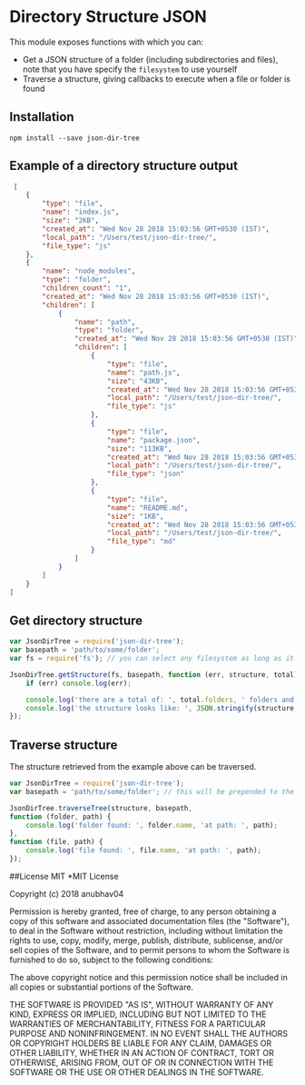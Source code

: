 Directory Structure JSON
========================

This module exposes functions with which you can:

* Get a JSON structure of a folder (including subdirectories and files), note that you have specify the `filesystem` to use yourself
* Traverse a structure, giving callbacks to execute when a file or folder is found

## Installation
    npm install --save json-dir-tree

## Example of a directory structure output
``` json
 [
    {
        "type": "file",
        "name": "index.js",
        "size": "2KB",
        "created_at": "Wed Nov 28 2018 15:03:56 GMT+0530 (IST)",
        "local_path": "/Users/test/json-dir-tree/",
        "file_type": "js"
    },
    {
        "name": "node_modules",
        "type": "folder",
        "children_count": "1",
        "created_at": "Wed Nov 28 2018 15:03:56 GMT+0530 (IST)",
        "children": [
            {
                "name": "path",
                "type": "folder",
                "created_at": "Wed Nov 28 2018 15:03:56 GMT+0530 (IST)",
                "children": [
                    {
                        "type": "file",
                        "name": "path.js",
                        "size": "43KB",
                        "created_at": "Wed Nov 28 2018 15:03:56 GMT+0530 (IST)",
                        "local_path": "/Users/test/json-dir-tree/",
                        "file_type": "js"
                    },
                    {
                        "type": "file",
                        "name": "package.json",
                        "size": "113KB",
                        "created_at": "Wed Nov 28 2018 15:03:56 GMT+0530 (IST)",
                        "local_path": "/Users/test/json-dir-tree/",
                        "file_type": "json"
                    },
                    {
                        "type": "file",
                        "name": "README.md",
                        "size": "1KB",
                        "created_at": "Wed Nov 28 2018 15:03:56 GMT+0530 (IST)",
                        "local_path": "/Users/test/json-dir-tree/",
                        "file_type": "md"
                    }
                ]
            }
        ]
    }
]
```

## Get directory structure
``` javascript
var JsonDirTree = require('json-dir-tree');
var basepath = 'path/to/some/folder';
var fs = require('fs'); // you can select any filesystem as long as it implements the same functions that native fs uses.

JsonDirTree.getStructure(fs, basepath, function (err, structure, total) {
    if (err) console.log(err);

    console.log('there are a total of: ', total.folders, ' folders and ', total.files, ' files');
    console.log('the structure looks like: ', JSON.stringify(structure, null, 4));
});
```

## Traverse structure
The structure retrieved from the example above can be traversed.


``` javascript
var JsonDirTree = require('json-dir-tree');
var basepath = 'path/to/some/folder'; // this will be prepended to the paths found in the structure

JsonDirTree.traverseTree(structure, basepath,
function (folder, path) {
    console.log('folder found: ', folder.name, 'at path: ', path);
},
function (file, path) {
    console.log('file found: ', file.name, 'at path: ', path);
});
```

##License MIT
*MIT License

Copyright (c) 2018 anubhav04

Permission is hereby granted, free of charge, to any person obtaining a copy
of this software and associated documentation files (the "Software"), to deal
in the Software without restriction, including without limitation the rights
to use, copy, modify, merge, publish, distribute, sublicense, and/or sell
copies of the Software, and to permit persons to whom the Software is
furnished to do so, subject to the following conditions:

The above copyright notice and this permission notice shall be included in all
copies or substantial portions of the Software.

THE SOFTWARE IS PROVIDED "AS IS", WITHOUT WARRANTY OF ANY KIND, EXPRESS OR
IMPLIED, INCLUDING BUT NOT LIMITED TO THE WARRANTIES OF MERCHANTABILITY,
FITNESS FOR A PARTICULAR PURPOSE AND NONINFRINGEMENT. IN NO EVENT SHALL THE
AUTHORS OR COPYRIGHT HOLDERS BE LIABLE FOR ANY CLAIM, DAMAGES OR OTHER
LIABILITY, WHETHER IN AN ACTION OF CONTRACT, TORT OR OTHERWISE, ARISING FROM,
OUT OF OR IN CONNECTION WITH THE SOFTWARE OR THE USE OR OTHER DEALINGS IN THE
SOFTWARE.
